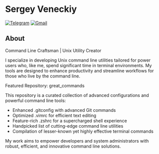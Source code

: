 # Sergey Veneckiy
[![Telegram](https://img.shields.io/badge/Telegram-Contact%20Me-blue?logo=telegram)](https://t.me/SergeyVenetsky)
[![Gmail](https://img.shields.io/badge/Gmail-Email%20Me-red?logo=gmail)](mailto:s.venetsky@gmail.com)


## About
Command Line Craftsman | Unix Utility Creator

I specialize in developing Unix command line utilities tailored for power users who, like me, spend significant time in terminal environments. My tools are designed to enhance productivity and streamline workflows for those who live by the command line.

Featured Repository: great_commands

This repository is a curated collection of advanced configurations and powerful command line tools:
- Enhanced .gitconfig with advanced Git commands
- Optimized .vimrc for efficient text editing
- Feature-rich .zshrc for a supercharged shell experience
- Handpicked list of cutting-edge command line utilities
- Compilation of lesser-known yet highly effective terminal commands

My work aims to empower developers and system administrators with robust, efficient, and innovative command line solutions.
